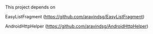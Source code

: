 This project depends on 

EasyListFragment (https://github.com/aravindsg/EasyListFragment)

AndroidHttpHelper (https://github.com/aravindsg/AndroidHttpHelper)

